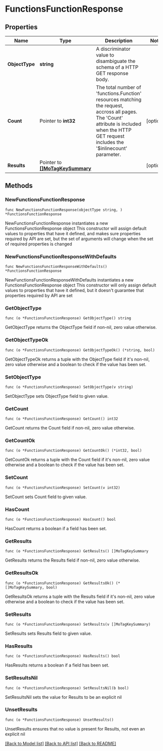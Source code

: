 # FunctionsFunctionResponse

## Properties

Name | Type | Description | Notes
------------ | ------------- | ------------- | -------------
**ObjectType** | **string** | A discriminator value to disambiguate the schema of a HTTP GET response body. | 
**Count** | Pointer to **int32** | The total number of &#39;functions.Function&#39; resources matching the request, accross all pages. The &#39;Count&#39; attribute is included when the HTTP GET request includes the &#39;$inlinecount&#39; parameter. | [optional] 
**Results** | Pointer to [**[]MoTagKeySummary**](MoTagKeySummary.md) |  | [optional] 

## Methods

### NewFunctionsFunctionResponse

`func NewFunctionsFunctionResponse(objectType string, ) *FunctionsFunctionResponse`

NewFunctionsFunctionResponse instantiates a new FunctionsFunctionResponse object
This constructor will assign default values to properties that have it defined,
and makes sure properties required by API are set, but the set of arguments
will change when the set of required properties is changed

### NewFunctionsFunctionResponseWithDefaults

`func NewFunctionsFunctionResponseWithDefaults() *FunctionsFunctionResponse`

NewFunctionsFunctionResponseWithDefaults instantiates a new FunctionsFunctionResponse object
This constructor will only assign default values to properties that have it defined,
but it doesn't guarantee that properties required by API are set

### GetObjectType

`func (o *FunctionsFunctionResponse) GetObjectType() string`

GetObjectType returns the ObjectType field if non-nil, zero value otherwise.

### GetObjectTypeOk

`func (o *FunctionsFunctionResponse) GetObjectTypeOk() (*string, bool)`

GetObjectTypeOk returns a tuple with the ObjectType field if it's non-nil, zero value otherwise
and a boolean to check if the value has been set.

### SetObjectType

`func (o *FunctionsFunctionResponse) SetObjectType(v string)`

SetObjectType sets ObjectType field to given value.


### GetCount

`func (o *FunctionsFunctionResponse) GetCount() int32`

GetCount returns the Count field if non-nil, zero value otherwise.

### GetCountOk

`func (o *FunctionsFunctionResponse) GetCountOk() (*int32, bool)`

GetCountOk returns a tuple with the Count field if it's non-nil, zero value otherwise
and a boolean to check if the value has been set.

### SetCount

`func (o *FunctionsFunctionResponse) SetCount(v int32)`

SetCount sets Count field to given value.

### HasCount

`func (o *FunctionsFunctionResponse) HasCount() bool`

HasCount returns a boolean if a field has been set.

### GetResults

`func (o *FunctionsFunctionResponse) GetResults() []MoTagKeySummary`

GetResults returns the Results field if non-nil, zero value otherwise.

### GetResultsOk

`func (o *FunctionsFunctionResponse) GetResultsOk() (*[]MoTagKeySummary, bool)`

GetResultsOk returns a tuple with the Results field if it's non-nil, zero value otherwise
and a boolean to check if the value has been set.

### SetResults

`func (o *FunctionsFunctionResponse) SetResults(v []MoTagKeySummary)`

SetResults sets Results field to given value.

### HasResults

`func (o *FunctionsFunctionResponse) HasResults() bool`

HasResults returns a boolean if a field has been set.

### SetResultsNil

`func (o *FunctionsFunctionResponse) SetResultsNil(b bool)`

 SetResultsNil sets the value for Results to be an explicit nil

### UnsetResults
`func (o *FunctionsFunctionResponse) UnsetResults()`

UnsetResults ensures that no value is present for Results, not even an explicit nil

[[Back to Model list]](../README.md#documentation-for-models) [[Back to API list]](../README.md#documentation-for-api-endpoints) [[Back to README]](../README.md)


